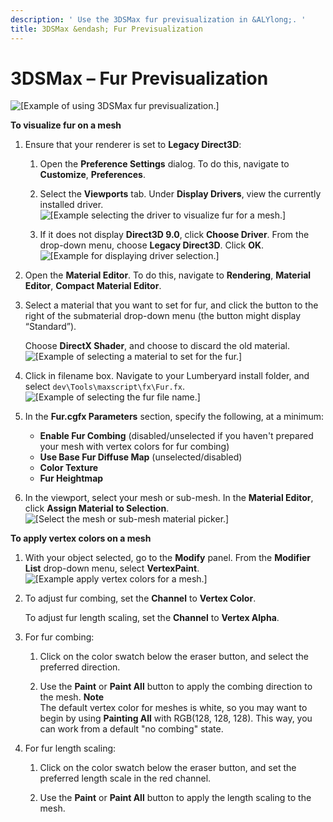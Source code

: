 ```yaml
---
description: ' Use the 3DSMax fur previsualization in &ALYlong;. '
title: 3DSMax &endash; Fur Previsualization
---
```

# 3DSMax – Fur Previsualization<a name="shader-ref-fur-previz3dsmax"></a>

![\[Example of using 3DSMax fur previsualization.\]](/images/userguide/shaders/shader-ref-fur-21.png)

**To visualize fur on a mesh**

1. Ensure that your renderer is set to **Legacy Direct3D**:

   1. Open the **Preference Settings** dialog\. To do this, navigate to **Customize**, **Preferences**\.

   1. Select the **Viewports** tab\. Under **Display Drivers**, view the currently installed driver\.  
![\[Example selecting the driver to visualize fur for a mesh.\]](/images/userguide/shaders/shader-ref-fur-22.png)

   1. If it does not display **Direct3D 9\.0**, click **Choose Driver**\. From the drop\-down menu, choose **Legacy Direct3D**\. Click **OK**\.  
![\[Example for displaying driver selection.\]](/images/userguide/shaders/shader-ref-fur-23.png)

1. Open the **Material Editor**\. To do this, navigate to **Rendering**, **Material Editor**, **Compact Material Editor**\.

1. Select a material that you want to set for fur, and click the button to the right of the submaterial drop\-down menu \(the button might display “Standard”\)\.

   Choose **DirectX Shader**, and choose to discard the old material\.  
![\[Example of selecting a material to set for the fur.\]](/images/userguide/shaders/shader-ref-fur-24.png)

1. Click in filename box\. Navigate to your Lumberyard install folder, and select `dev\Tools\maxscript\fx\Fur.fx`\.  
![\[Example of selecting the fur file name.\]](/images/userguide/shaders/shader-ref-fur-25.png)

1. In the **Fur\.cgfx Parameters** section, specify the following, at a minimum:
   + **Enable Fur Combing** \(disabled/unselected if you haven't prepared your mesh with vertex colors for fur combing\)
   + **Use Base Fur Diffuse Map** \(unselected/disabled\)
   + **Color Texture**
   + **Fur Heightmap**

1. In the viewport, select your mesh or sub\-mesh\. In the **Material Editor**, click **Assign Material to Selection**\.  
![\[Select the mesh or sub-mesh material picker.\]](/images/userguide/shaders/shader-ref-fur-26.png)

**To apply vertex colors on a mesh**

1. With your object selected, go to the **Modify** panel\. From the **Modifier List** drop\-down menu, select **VertexPaint**\.  
![\[Example apply vertex colors for a mesh.\]](/images/userguide/shaders/shader-ref-fur-27.png)

1. To adjust fur combing, set the **Channel** to **Vertex Color**\.

   To adjust fur length scaling, set the **Channel** to **Vertex Alpha**\.

1. For fur combing:

   1. Click on the color swatch below the eraser button, and select the preferred direction\.

   1. Use the **Paint** or **Paint All** button to apply the combing direction to the mesh\.
**Note**  
The default vertex color for meshes is white, so you may want to begin by using **Painting All** with RGB\(128, 128, 128\)\. This way, you can work from a default "no combing" state\.

1. For fur length scaling:

   1. Click on the color swatch below the eraser button, and set the preferred length scale in the red channel\.

   1. Use the **Paint** or **Paint All** button to apply the length scaling to the mesh\.